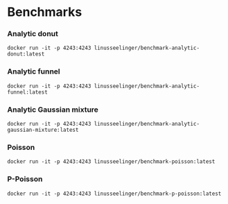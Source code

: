 # Benchmarks

### Analytic donut
```
docker run -it -p 4243:4243 linusseelinger/benchmark-analytic-donut:latest
```

### Analytic funnel
```
docker run -it -p 4243:4243 linusseelinger/benchmark-analytic-funnel:latest
```

### Analytic Gaussian mixture
```
docker run -it -p 4243:4243 linusseelinger/benchmark-analytic-gaussian-mixture:latest
```

### Poisson
```
docker run -it -p 4243:4243 linusseelinger/benchmark-poisson:latest
```

### P-Poisson
```
docker run -it -p 4243:4243 linusseelinger/benchmark-p-poisson:latest
```
